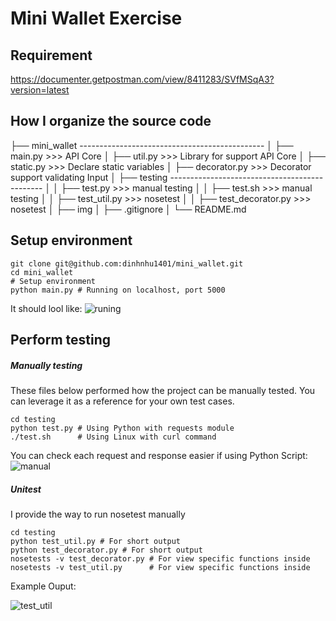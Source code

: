 # Mini Wallet Exercise

## Requirement
https://documenter.getpostman.com/view/8411283/SVfMSqA3?version=latest

## How I organize the source code

├── mini_wallet ----------------------------------------------
│   ├── main.py         >>> API Core
│   ├── util.py         >>> Library for support API Core
│   ├── static.py       >>> Declare static variables
│   ├── decorator.py    >>> Decorator support validating Input
│   ├── testing ----------------------------------------------
│   │   ├── test.py             >>> manual testing
│   │   ├── test.sh             >>> manual testing
│   │   ├── test_util.py        >>> nosetest
│   │   ├── test_decorator.py   >>> nosetest
│   ├── img
│   ├── .gitignore
│   └── README.md


## Setup environment

```
git clone git@github.com:dinhnhu1401/mini_wallet.git
cd mini_wallet
# Setup environment
python main.py # Running on localhost, port 5000
```
It should lool like:
![runing](img/server_runing.PNGserver)


## Perform testing

##### Manually testing

These files below performed how the project can be manually tested.
You can leverage it as a reference for your own test cases.

```
cd testing
python test.py # Using Python with requests module
./test.sh      # Using Linux with curl command
```

You can check each request and response easier if using Python Script:
![manual](img/test_manual)

##### Unitest

I provide the way to run nosetest manually

```
cd testing
python test_util.py # For short output
python test_decorator.py # For short output
nosetests -v test_decorator.py # For view specific functions inside
nosetests -v test_util.py      # For view specific functions inside
```
Example Ouput:

![test_util](img/nose_decorator.PNG)